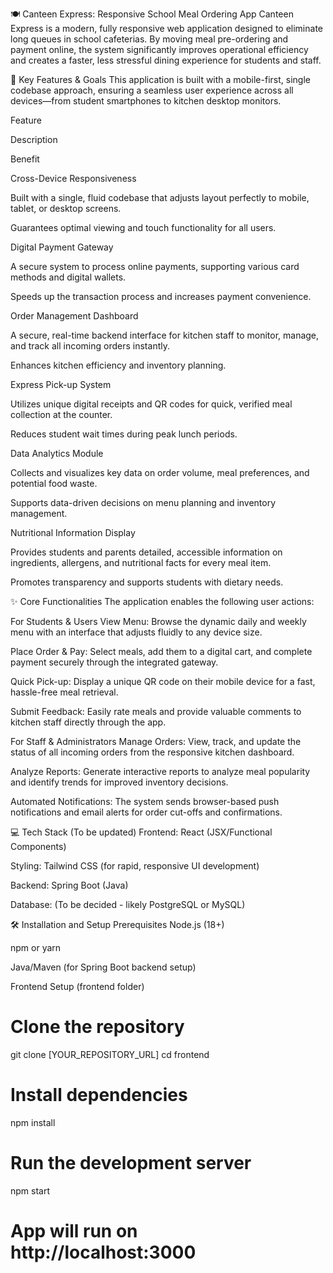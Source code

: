 🍽️ Canteen Express: Responsive School Meal Ordering App
Canteen Express is a modern, fully responsive web application designed to eliminate long queues in school cafeterias. By moving meal pre-ordering and payment online, the system significantly improves operational efficiency and creates a faster, less stressful dining experience for students and staff.

🚀 Key Features & Goals
This application is built with a mobile-first, single codebase approach, ensuring a seamless user experience across all devices—from student smartphones to kitchen desktop monitors.

Feature

Description

Benefit

Cross-Device Responsiveness

Built with a single, fluid codebase that adjusts layout perfectly to mobile, tablet, or desktop screens.

Guarantees optimal viewing and touch functionality for all users.

Digital Payment Gateway

A secure system to process online payments, supporting various card methods and digital wallets.

Speeds up the transaction process and increases payment convenience.

Order Management Dashboard

A secure, real-time backend interface for kitchen staff to monitor, manage, and track all incoming orders instantly.

Enhances kitchen efficiency and inventory planning.

Express Pick-up System

Utilizes unique digital receipts and QR codes for quick, verified meal collection at the counter.

Reduces student wait times during peak lunch periods.

Data Analytics Module

Collects and visualizes key data on order volume, meal preferences, and potential food waste.

Supports data-driven decisions on menu planning and inventory management.

Nutritional Information Display

Provides students and parents detailed, accessible information on ingredients, allergens, and nutritional facts for every meal item.

Promotes transparency and supports students with dietary needs.

✨ Core Functionalities
The application enables the following user actions:

For Students & Users
View Menu: Browse the dynamic daily and weekly menu with an interface that adjusts fluidly to any device size.

Place Order & Pay: Select meals, add them to a digital cart, and complete payment securely through the integrated gateway.

Quick Pick-up: Display a unique QR code on their mobile device for a fast, hassle-free meal retrieval.

Submit Feedback: Easily rate meals and provide valuable comments to kitchen staff directly through the app.

For Staff & Administrators
Manage Orders: View, track, and update the status of all incoming orders from the responsive kitchen dashboard.

Analyze Reports: Generate interactive reports to analyze meal popularity and identify trends for improved inventory decisions.

Automated Notifications: The system sends browser-based push notifications and email alerts for order cut-offs and confirmations.

💻 Tech Stack (To be updated)
Frontend: React (JSX/Functional Components)

Styling: Tailwind CSS (for rapid, responsive UI development)

Backend: Spring Boot (Java)

Database: (To be decided - likely PostgreSQL or MySQL)

🛠️ Installation and Setup
Prerequisites
Node.js (18+)

npm or yarn

Java/Maven (for Spring Boot backend setup)

Frontend Setup (frontend folder)
# Clone the repository
git clone [YOUR_REPOSITORY_URL]
cd frontend

# Install dependencies
npm install

# Run the development server
npm start
# App will run on http://localhost:3000
